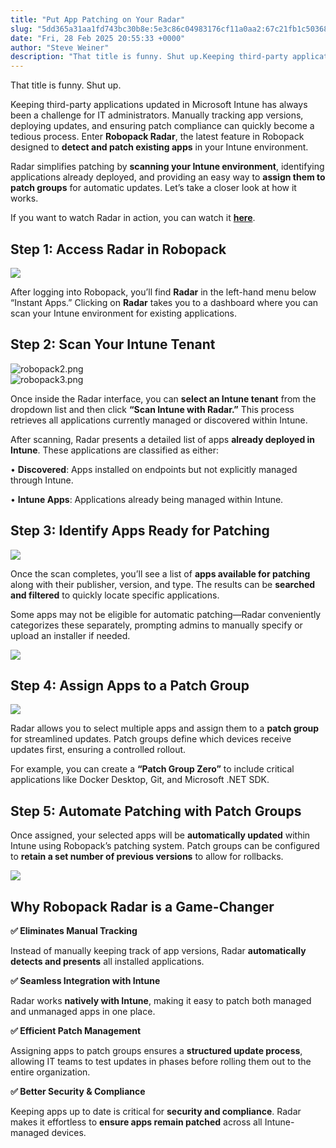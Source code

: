 ```yaml
---
title: "Put App Patching on Your Radar"
slug: "5dd365a31aa1fd743bc30b8e:5e3c86c04983176cf11a0aa2:67c21fb1c5036825a6aba486"
date: "Fri, 28 Feb 2025 20:55:33 +0000"
author: "Steve Weiner"
description: "That title is funny. Shut up.Keeping third-party applications updated in Microsoft Intune has always been a challenge for IT administrators. Manually tracking app versions, deploying updates, and ensuring patch compliance can quickly become a tedious process. Enter Robopack Radar, the latest feature in Robopack designed to detect and patch"
---
```


That title is funny. Shut up.

Keeping third-party applications updated in Microsoft Intune has always been a challenge for IT administrators. Manually tracking app versions, deploying updates, and ensuring patch compliance can quickly become a tedious process. Enter **Robopack Radar**, the latest feature in Robopack designed to **detect and patch existing apps** in your Intune environment.

Radar simplifies patching by **scanning your Intune environment**, identifying applications already deployed, and providing an easy way to **assign them to patch groups** for automatic updates. Let’s take a closer look at how it works.  
  
If you want to watch Radar in action, you can watch it [**here**](https://youtu.be/nnIGS8z6yT4).

**Step 1: Access Radar in Robopack**
------------------------------------

![](https://images.squarespace-cdn.com/content/v1/5dd365a31aa1fd743bc30b8e/f41c474d-ccb4-453a-b655-be76b3d913e7/robopack1.png?format=1000w)

After logging into Robopack, you’ll find **Radar** in the left-hand menu below “Instant Apps.” Clicking on **Radar** takes you to a dashboard where you can scan your Intune environment for existing applications.

**Step 2: Scan Your Intune Tenant**
-----------------------------------

![robopack2.png](https://images.squarespace-cdn.com/content/v1/5dd365a31aa1fd743bc30b8e/1740775550456-XRLP7VS4TTW1EE23VX3R/robopack2.png?format=1000w)  
![robopack3.png](https://images.squarespace-cdn.com/content/v1/5dd365a31aa1fd743bc30b8e/1740775550362-R6GEO8B3AL8D2MWRGDD4/robopack3.png?format=1000w)  

Once inside the Radar interface, you can **select an Intune tenant** from the dropdown list and then click **“Scan Intune with Radar.”** This process retrieves all applications currently managed or discovered within Intune.

After scanning, Radar presents a detailed list of apps **already deployed in Intune**. These applications are classified as either:

• **Discovered**: Apps installed on endpoints but not explicitly managed through Intune.

• **Intune Apps**: Applications already being managed within Intune.

**Step 3: Identify Apps Ready for Patching**
--------------------------------------------

![](https://images.squarespace-cdn.com/content/v1/5dd365a31aa1fd743bc30b8e/b82900d8-2c0e-4060-a7de-f27ea0f0e7c7/robopack4.png?format=1000w)

Once the scan completes, you’ll see a list of **apps available for patching** along with their publisher, version, and type. The results can be **searched and filtered** to quickly locate specific applications.

Some apps may not be eligible for automatic patching—Radar conveniently categorizes these separately, prompting admins to manually specify or upload an installer if needed.

![](https://images.squarespace-cdn.com/content/v1/5dd365a31aa1fd743bc30b8e/31fa7d6c-7b10-434f-9f48-3c148d77d064/robopack5.png?format=1000w)

**Step 4: Assign Apps to a Patch Group**
----------------------------------------

![](https://images.squarespace-cdn.com/content/v1/5dd365a31aa1fd743bc30b8e/e81cc2e3-1958-4a09-8f11-bd004f7adb79/robopack6.png?format=1000w)

Radar allows you to select multiple apps and assign them to a **patch group** for streamlined updates. Patch groups define which devices receive updates first, ensuring a controlled rollout.

For example, you can create a **“Patch Group Zero”** to include critical applications like Docker Desktop, Git, and Microsoft .NET SDK.

**Step 5: Automate Patching with Patch Groups**
-----------------------------------------------

Once assigned, your selected apps will be **automatically updated** within Intune using Robopack’s patching system. Patch groups can be configured to **retain a set number of previous versions** to allow for rollbacks.

![](https://images.squarespace-cdn.com/content/v1/5dd365a31aa1fd743bc30b8e/3a3e4435-bf12-4f09-8cc6-4c30eef28123/robopack7.png?format=1000w)

**Why Robopack Radar is a Game-Changer**
----------------------------------------

**✅ Eliminates Manual Tracking**

Instead of manually keeping track of app versions, Radar **automatically detects and presents** all installed applications.

**✅ Seamless Integration with Intune**

Radar works **natively with Intune**, making it easy to patch both managed and unmanaged apps in one place.

**✅ Efficient Patch Management**

Assigning apps to patch groups ensures a **structured update process**, allowing IT teams to test updates in phases before rolling them out to the entire organization.

**✅ Better Security & Compliance**

Keeping apps up to date is critical for **security and compliance**. Radar makes it effortless to **ensure apps remain patched** across all Intune-managed devices.